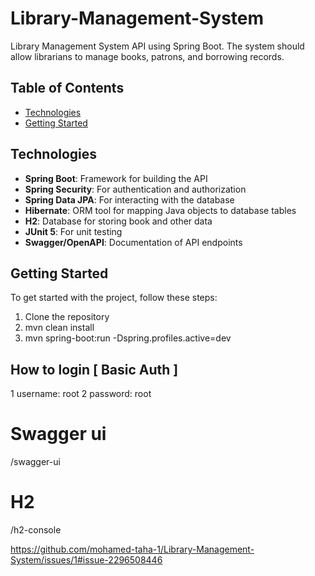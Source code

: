 # Library-Management-System
Library Management System API using Spring Boot. The system should allow librarians to manage books, patrons, and borrowing records.
## Table of Contents


- [Technologies](#technologies)
- [Getting Started](#getting-started)



## Technologies

- **Spring Boot**: Framework for building the API
- **Spring Security**: For authentication and authorization
- **Spring Data JPA**: For interacting with the database
- **Hibernate**: ORM tool for mapping Java objects to database tables
- **H2**: Database for storing book and other data
- **JUnit 5**: For unit testing
- **Swagger/OpenAPI**: Documentation of API endpoints



## Getting Started

To get started with the project, follow these steps:

1. Clone the repository
2. mvn clean install
3. mvn spring-boot:run -Dspring.profiles.active=dev

## How to login [ Basic Auth ]
1 username: root
2 password: root


# Swagger  ui 

/swagger-ui

# H2     
/h2-console





https://github.com/mohamed-taha-1/Library-Management-System/issues/1#issue-2296508446




